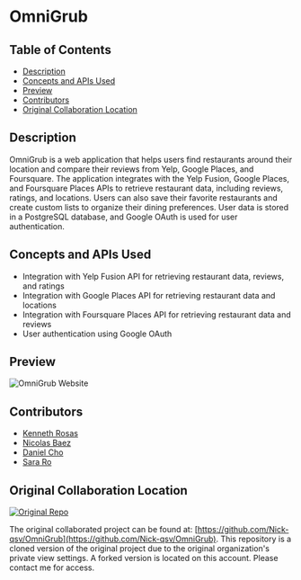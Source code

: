 # OmniGrub

## Table of Contents
- [Description](#description) 
- [Concepts and APIs Used](#concepts-and-apis-used)
- [Preview](#preview)
- [Contributors](#contributors)
- [Original Collaboration Location](#original-collaboration-location)


## Description

OmniGrub is a web application that helps users find restaurants around their location and compare their reviews from Yelp, Google Places, and Foursquare. The application integrates with the Yelp Fusion, Google Places, and Foursquare Places APIs to retrieve restaurant data, including reviews, ratings, and locations. Users can also save their favorite restaurants and create custom lists to organize their dining preferences. User data is stored in a PostgreSQL database, and Google OAuth is used for user authentication.

## Concepts and APIs Used

- Integration with Yelp Fusion API for retrieving restaurant data, reviews, and ratings
- Integration with Google Places API for retrieving restaurant data and locations
- Integration with Foursquare Places API for retrieving restaurant data and reviews
- User authentication using Google OAuth

## Preview

![OmniGrub Website](https://github.com/Kcrosas/PROJECTS-omniGrub-FSA/assets/90270082/4b432d8d-db44-4e7c-ab0e-aeeb7c991e6d)

## Contributors

- [Kenneth Rosas](https://github.com/your-username)
- [Nicolas Baez](https://github.com/Nick-qsv)
- [Daniel Cho](https://github.com/dcho87)
- [Sara Ro](https://github.com/sararolee)

## Original Collaboration Location 

[![Original Repo](https://img.shields.io/badge/Original%20Repo-Nick--qsv/OmniGrub-brightgreen)](https://github.com/Nick-qsv/OmniGrub)

The original collaborated project can be found at: [https://github.com/Nick-qsv/OmniGrub](https://github.com/Nick-qsv/OmniGrub).
This repository is a cloned version of the original project due to the original organization's private view settings. A forked version is located on this account. Please contact me for access.
